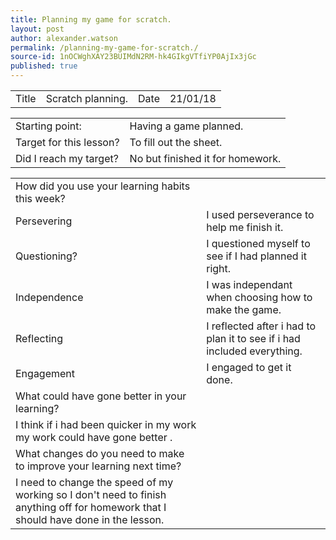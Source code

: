 ```yaml
---
title: Planning my game for scratch.
layout: post
author: alexander.watson
permalink: /planning-my-game-for-scratch./
source-id: 1nOCWghXAY23BUIMdN2RM-hk4GIkgVTfiYP0AjIx3jGc
published: true
---
```

<table>
  <tr>
    <td>Title</td>
    <td>Scratch planning.</td>
    <td>Date</td>
    <td>21/01/18</td>
  </tr>
</table>


<table>
  <tr>
    <td>Starting point:</td>
    <td>Having a game planned.</td>
  </tr>
  <tr>
    <td>Target for this lesson?</td>
    <td>To fill out the sheet.</td>
  </tr>
  <tr>
    <td>Did I reach my target? </td>
    <td>No but finished it for homework.</td>
  </tr>
</table>


<table>
  <tr>
    <td>How did you use your learning habits this week?</td>
    <td></td>
  </tr>
  <tr>
    <td>Persevering</td>
    <td>I used perseverance to help me finish it.</td>
  </tr>
  <tr>
    <td>Questioning?</td>
    <td>I questioned myself to see if I had planned it right.</td>
  </tr>
  <tr>
    <td>Independence</td>
    <td>I was independant when choosing how to make the game.</td>
  </tr>
  <tr>
    <td>Reflecting</td>
    <td> I reflected after i had to plan it to see if i had included everything.</td>
  </tr>
  <tr>
    <td>Engagement</td>
    <td>I engaged to get it done.</td>
  </tr>
  <tr>
    <td>What could have gone better in your learning?</td>
    <td></td>
  </tr>
  <tr>
    <td>I think if i had been quicker in my work my work could have gone better .</td>
    <td></td>
  </tr>
  <tr>
    <td>What changes do you need to make to improve your learning next time?</td>
    <td></td>
  </tr>
  <tr>
    <td>I need to change the speed of my working so I don't need to finish anything off for homework that I should have done in the lesson.</td>
    <td></td>
  </tr>
</table>


